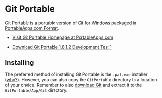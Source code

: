 # Git Portable

Git Portable is a portable version of [Git for Windows](https://github.com/git/git) packaged in [PortableApps.com Format](http://portableapps.com/about/what_is_a_portable_app).

- [Visit Git Portable Homepage at PortableApps.com](http://portableapps.com/node/34685)

- [Download Git Portable 1.8.1.2 Development Test 1][download link]

## Installing

The preferred method of installing Git Portable is the `.paf.exe` installer ([why?][why paf]). However, you can also copy the `GitPortable` directory to a location of your choice. Remember to also [download Git] and extract it to the `GitPortable/App/Git` directory.

   [download link]: https://github.com/bungeshea/GitPortable/raw/master/GitPortable_1.8.1.2_Development_Test_1_online.paf.exe
   [why paf]: http://portableapps.com/about/what_is_a_portable_app#whypaf
   [download git]: https://code.google.com/p/msysgit/downloads/list?can=3&q=portable+official+git
